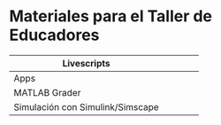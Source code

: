 # Materiales para el Taller de Educadores

| Livescripts                      |   |   |   |   |
|----------------------------------|---|---|---|---|
| Apps                             |   |   |   |   |
| MATLAB Grader                    |   |   |   |   |
| Simulación con Simulink/Simscape |   |   |   |   |
